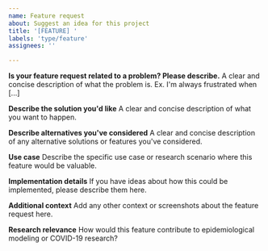 ```yaml
---
name: Feature request
about: Suggest an idea for this project
title: '[FEATURE] '
labels: 'type/feature'
assignees: ''

---
```


**Is your feature request related to a problem? Please describe.**
A clear and concise description of what the problem is. Ex. I'm always frustrated when [...]

**Describe the solution you'd like**
A clear and concise description of what you want to happen.

**Describe alternatives you've considered**
A clear and concise description of any alternative solutions or features you've considered.

**Use case**
Describe the specific use case or research scenario where this feature would be valuable.

**Implementation details**
If you have ideas about how this could be implemented, please describe them here.

**Additional context**
Add any other context or screenshots about the feature request here.

**Research relevance**
How would this feature contribute to epidemiological modeling or COVID-19 research?
